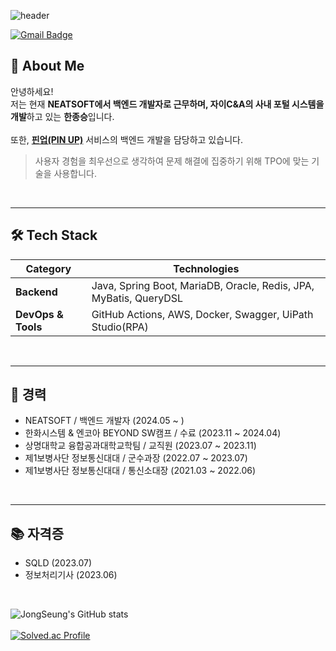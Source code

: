 ![header](https://capsule-render.vercel.app/api?type=waving&color=0:0b0f4d,100:1c1c86&height=200&section=header&text=BellWin's%20Github&fontColor=FFD700&fontSize=60&fontAlignY=35&desc=Backend%20Developer&descAlignY=65&descAlign=60&animation=fadeIn&speed=3)

[![Gmail Badge](https://img.shields.io/badge/Gmail-D14836?style=flat&logo=Gmail&logoColor=white)](mailto:bellwin98@gmail.com)


## 👋 About Me

안녕하세요! 
<br>저는 현재 **NEATSOFT에서 백엔드 개발자로 근무하며, 자이C&A의 사내 포털 시스템을 개발**하고 있는 **한종승**입니다.
<br>
<br>
또한, [**핀업(PIN UP)**](https://github.com/BellWin98/BE-PinUp) 서비스의 백엔드 개발을 담당하고 있습니다.

> 사용자 경험을 최우선으로 생각하여 문제 해결에 집중하기 위해 TPO에 맞는 기술을 사용합니다.

<br>

---

## 🛠 Tech Stack

| **Category**       | **Technologies** |
|--------------------|------------------|
| **Backend**        | Java, Spring Boot, MariaDB, Oracle, Redis, JPA, MyBatis, QueryDSL |
| **DevOps & Tools** | GitHub Actions, AWS, Docker, Swagger, UiPath Studio(RPA) |

<br>

---

## 👷 경력
- NEATSOFT / 백엔드 개발자 (2024.05 ~ )
- 한화시스템 & 엔코아 BEYOND SW캠프 / 수료 (2023.11 ~ 2024.04)
- 상명대학교 융합공과대학교학팀 / 교직원 (2023.07 ~ 2023.11)
- 제1보병사단 정보통신대대 / 군수과장 (2022.07 ~ 2023.07)
- 제1보병사단 정보통신대대 / 통신소대장 (2021.03 ~ 2022.06)

<br>

---

## 📚 자격증
- SQLD (2023.07)
- 정보처리기사 (2023.06)

<br>

![JongSeung's GitHub stats](https://github-readme-stats.vercel.app/api?username=BellWin98&count_private=true&show_icons=true&theme=radical) <br><br>
[![Solved.ac Profile](http://mazassumnida.wtf/api/v2/generate_badge?boj=hjs1351)](https://solved.ac/hjs1351/)


